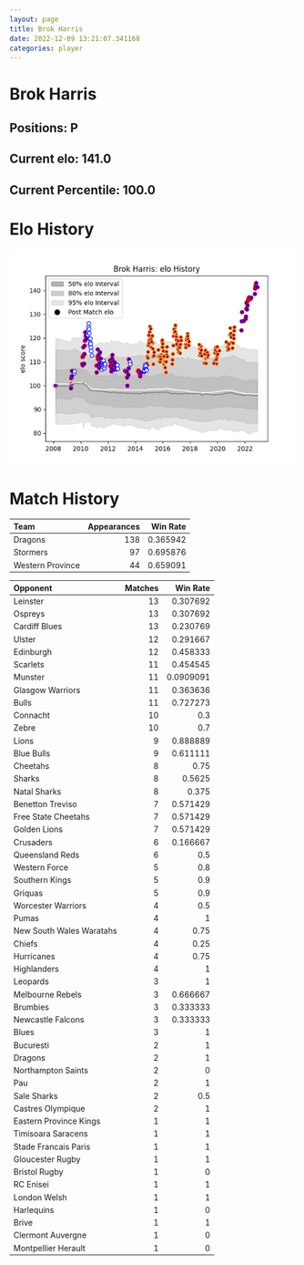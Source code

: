 ```yaml
---  
layout: page  
title: Brok Harris  
date: 2022-12-09 13:21:07.341168  
categories: player  
---
```

# Brok Harris

## Positions: P

## Current elo: 141.0

## Current Percentile: 100.0

# Elo History


![elo history](history_BrokHarris.png)
# Match History


| Team             |   Appearances |   Win Rate |
|:-----------------|--------------:|-----------:|
| Dragons          |           138 |   0.365942 |
| Stormers         |            97 |   0.695876 |
| Western Province |            44 |   0.659091 |

| Opponent                 |   Matches |   Win Rate |
|:-------------------------|----------:|-----------:|
| Leinster                 |        13 |  0.307692  |
| Ospreys                  |        13 |  0.307692  |
| Cardiff Blues            |        13 |  0.230769  |
| Ulster                   |        12 |  0.291667  |
| Edinburgh                |        12 |  0.458333  |
| Scarlets                 |        11 |  0.454545  |
| Munster                  |        11 |  0.0909091 |
| Glasgow Warriors         |        11 |  0.363636  |
| Bulls                    |        11 |  0.727273  |
| Connacht                 |        10 |  0.3       |
| Zebre                    |        10 |  0.7       |
| Lions                    |         9 |  0.888889  |
| Blue Bulls               |         9 |  0.611111  |
| Cheetahs                 |         8 |  0.75      |
| Sharks                   |         8 |  0.5625    |
| Natal Sharks             |         8 |  0.375     |
| Benetton Treviso         |         7 |  0.571429  |
| Free State Cheetahs      |         7 |  0.571429  |
| Golden Lions             |         7 |  0.571429  |
| Crusaders                |         6 |  0.166667  |
| Queensland Reds          |         6 |  0.5       |
| Western Force            |         5 |  0.8       |
| Southern Kings           |         5 |  0.9       |
| Griquas                  |         5 |  0.9       |
| Worcester Warriors       |         4 |  0.5       |
| Pumas                    |         4 |  1         |
| New South Wales Waratahs |         4 |  0.75      |
| Chiefs                   |         4 |  0.25      |
| Hurricanes               |         4 |  0.75      |
| Highlanders              |         4 |  1         |
| Leopards                 |         3 |  1         |
| Melbourne Rebels         |         3 |  0.666667  |
| Brumbies                 |         3 |  0.333333  |
| Newcastle Falcons        |         3 |  0.333333  |
| Blues                    |         3 |  1         |
| Bucuresti                |         2 |  1         |
| Dragons                  |         2 |  1         |
| Northampton Saints       |         2 |  0         |
| Pau                      |         2 |  1         |
| Sale Sharks              |         2 |  0.5       |
| Castres Olympique        |         2 |  1         |
| Eastern Province Kings   |         1 |  1         |
| Timisoara Saracens       |         1 |  1         |
| Stade Francais Paris     |         1 |  1         |
| Gloucester Rugby         |         1 |  1         |
| Bristol Rugby            |         1 |  0         |
| RC Enisei                |         1 |  1         |
| London Welsh             |         1 |  1         |
| Harlequins               |         1 |  0         |
| Brive                    |         1 |  1         |
| Clermont Auvergne        |         1 |  0         |
| Montpellier Herault      |         1 |  0         |